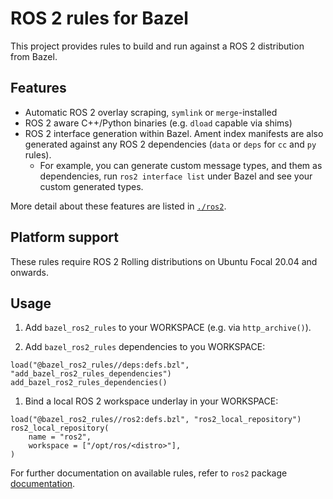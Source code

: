 # ROS 2 rules for Bazel

This project provides rules to build and run against a ROS 2 distribution from Bazel.

## Features

- Automatic ROS 2 overlay scraping, `symlink` or `merge`-installed
- ROS 2 aware C++/Python binaries (e.g. `dload` capable via shims)
- ROS 2 interface generation within Bazel. Ament index manifests are
  also generated against any ROS 2 dependencies (`data` or `deps` for `cc` and
  `py` rules).
    - For example, you can generate custom message types, and them as
      dependencies, run `ros2 interface list` under Bazel and see your custom
      generated types.

More detail about these features are listed in [`./ros2`](./ros2).

## Platform support

These rules require ROS 2 Rolling distributions on Ubuntu Focal 20.04 and onwards.

## Usage

1. Add `bazel_ros2_rules` to your WORKSPACE (e.g. via `http_archive()`).

1. Add `bazel_ros2_rules` dependencies to you WORKSPACE:

```starlark
load("@bazel_ros2_rules//deps:defs.bzl", "add_bazel_ros2_rules_dependencies")
add_bazel_ros2_rules_dependencies()
```

1. Bind a local ROS 2 workspace underlay in your WORKSPACE:

```starlark
load("@bazel_ros2_rules//ros2:defs.bzl", "ros2_local_repository")
ros2_local_repository(
    name = "ros2",
    workspace = ["/opt/ros/<distro>"],
)
```

For further documentation on available rules, refer to `ros2` package [documentation](ros2/README.md).
